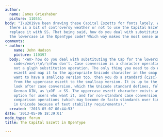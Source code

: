 ```yaml
---
author:
  name: James Grieshaber
  picture: 110551
body: "I\u2019ve been drawing these Capital Eszetts for fonts lately. And I am aware
  there is a bit of controversy weather or not to use the Capital Eszett or simply
  replace it with SS. That being said, how do you deal with substituting the Cap for
  the lowercase in the OpenType code? Which way makes the most sense and why?"
comments:
- author:
    name: John Hudson
    picture: 110397
  body: "<em> how do you deal with substituting the Cap for the lowercase in the OpenType
    code</em>\r\n\r\nYou don't. Case conversion is a character operation in software,
    not a glyph substitution operation. The only thing you need to do design the uppercase
    eszett and map it to the appropriate Unicode character in the cmap table. If you
    want to have a smallcap version too, then you do a standard {c2sc} substitution
    from the uppercase eszett to the smallcap version. It is up to the software to
    look after case conversion, which the Unicode standard defines, following the
    German DIN, as \xDF -> SS. The uppercase eszett character exists as an encoding
    option for users who want it, and for non-standard case conversion, sorting and
    comparison operations (which may become de facto standards over time, but never
    in Unicode because of text stability requirements)."
  created: '2013-05-07 00:44:53'
date: '2013-05-06 18:39:01'
node_type: forum
title: The Capital Eszett in OpenType

---
```

